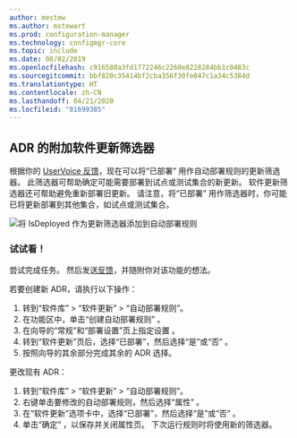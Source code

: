 ```yaml
---
author: mestew
ms.author: mstewart
ms.prod: configuration-manager
ms.technology: configmgr-core
ms.topic: include
ms.date: 08/02/2019
ms.openlocfilehash: c916580a3fd1772246c2260e8228284bb1c0483c
ms.sourcegitcommit: bbf820c35414bf2cba356f30fe047c1a34c5384d
ms.translationtype: HT
ms.contentlocale: zh-CN
ms.lasthandoff: 04/21/2020
ms.locfileid: "81699385"
---
```

## <a name="additional-software-update-filter-for-adrs"></a>ADR 的附加软件更新筛选器

根据你的 [UserVoice 反馈](https://configurationmanager.uservoice.com/forums/300492-ideas/suggestions/18966352-adr-new-search-criteria-deployed-yes-no)，现在可以将“已部署”  用作自动部署规则的更新筛选器。 此筛选器可帮助确定可能需要部署到试点或测试集合的新更新。 软件更新筛选器还可帮助避免重新部署旧更新。 请注意，将“已部署”  用作筛选器时，你可能已将更新部署到其他集合，如试点或测试集合。

![将 IsDeployed 作为更新筛选器添加到自动部署规则](../../media/4852033-isdeployed-adr-filter.png)

### <a name="try-it-out"></a>试试看！

尝试完成任务。 然后发送[反馈](../../../../understand/find-help.md#product-feedback)，并随附你对该功能的想法。

若要创建新 ADR，请执行以下操作：

1. 转到“软件库” > “软件更新” > “自动部署规则”。
1. 在功能区中，单击“创建自动部署规则”  。
1. 在向导的“常规”和“部署设置”页上指定设置   。
1. 转到“软件更新”页后，选择“已部署”，然后选择“是”或“否”     。
1. 按照向导的其余部分完成其余的 ADR 选择。

更改现有 ADR：

1. 转到“软件库” > “软件更新” > “自动部署规则”。
1. 右键单击要修改的自动部署规则，然后选择“属性”  。
1. 在“软件更新”选项卡中，选择“已部署”，然后选择“是”或“否”     。 
1. 单击“确定”  ，以保存并关闭属性页。 下次运行规则时将使用新的筛选器。

